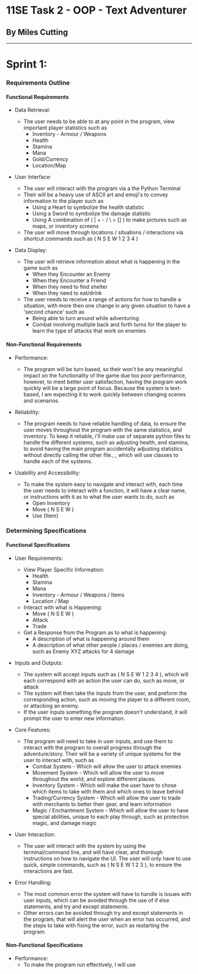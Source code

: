 # 11SE Task 2 - OOP - Text Adventurer
## By Miles Cutting

***

# Sprint 1:
### **Requirements Outline**
#### **Functional Requirements**
- Data Retrieval: 
    - The user needs to be able to at any point in the program, view important player statistics such as
        - Inventory - Armour / Weapons
        - Health
        - Stamina
        - Mana
        - Gold/Currency
        - Location/Map

- User Interface:
    - The user will interact with the program via a the Python Terminal
    - Their will be a heavy use of ASCII art and emoji's to convey information to the player such as
        - Using a Heart to symbolize the health statistic
        - Using a Sword to symbolize the damage statistic
        - Using A combination of ( | + - / \ = [] ) to make pictures such as maps, or inventory screens
    - The user will move through locations / situations / interactions via shortcut commands such as ( N S E W 1 2 3 4 )

- Data Display:
    - The user will retrieve information about what is happening in the game such as
        - When they Encounter an Enemy
        - When they Encounter a Friend
        - When they need to find shelter
        - When they need to eat/drink
    - The user needs to receive a range of actions for how to handle a situation, with more then one change in any given situation to have a 'second chance' such as
        - Being able to turn around while adventuring
        - Combat involving multiple back and forth turns for the player to learn the type of attacks that work on enemies

#### **Non-Functional Requirements**
- Performance:
    - The program will be turn based, so their won't be any meaningful impact on the functionality of the game due too poor performance, however, to meet better user satisfaction, having the program work quickly will be a large point of focus. Because the system is text-based, I am expecting it to work quickly between changing scenes and scenarios.

- Reliability:
    - The program needs to have reliable handling of data, to ensure the user moves throughout the program with the same statistics, and inventory. To keep it reliable, i'll make use of separate python files to handle the different systems, such as adjusting health, and stamina, to avoid having the main program accidentally adjusting statistics without directly calling the other file., , which will use classes to handle each of the systems.

- Usability and Accessibility:
    - To make the system easy to navigate and interact with, each time the user needs to interact with a function, it will have a clear name, or instructions with it as to what the user wants to do, such as
        - Open Inventory
        - Move ( N S E W )
        - Use {Item}


### **Determining Specifications**
#### **Functional Specifications**
- User Requirements:
    - View Player Specific Information:
        - Health
        - Stamina
        - Mana
        - Inventory - Armour / Weapons / Items
        - Location / Map
    - Interact with what is Happening:
        - Move ( N S E W )
        - Attack
        - Trade
    - Get a Response from the Program as to what is happening:
        - A description of what is happening around them
        - A description of what other people / places / enemies are doing, such as Enemy XYZ attacks for 4 damage

- Inputs and Outputs:
    - The system will accept inputs such as ( N S E W 1 2 3 4 ), which will each correspond with an action the user can do, such as move, or attack
    - The system will then take the inputs from the user, and preform the corresponding action, such as moving the player to a different room, or attacking an enemy.
    - If the user inputs something the program doesn't understand, it will prompt the user to enter new information.

- Core Features:
    - The program will need to take in user inputs, and use them to interact with the program to overall progress through the adventure/story. Their will be a variety of unique systems for the user to interact with, such as
        - Combat System - Which will allow the user to attack enemies
        - Movement System - Which will allow the user to move throughout the world, and explore different places.
        - Inventory System - Which will make the user have to chose which items to take with them and which ones to leave behind
        - Trading/Currency System - Which will allow the user to trade with merchants to better their gear, and learn information
        - Magic / Enchantment System - Which will allow the user to have special abilities, unique to each play through, such as protection magic, and damage magic

- User Interaction:
    - The user will interact with the system by using the terminal/command line, and will have clear, and thorough instructions on how to navigate the UI. The user will only have to use quick, simple commands, such as ( N S E W 1 2 3 ), to ensure the interactions are fast.

- Error Handling:
    - The most common error the system will have to handle is issues with user inputs, which can be avoided through the use of if else statements, and try and except statements. 
    - Other errors can be avoided through try and except statements in the program, that will alert the user when an error has occurred, and the steps to take with fixing the error, such as restarting the program.

#### **Non-Functional Specifications**
- Performance:
    - To make the program run effectively, I will use 